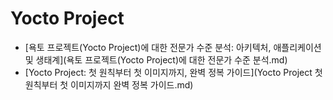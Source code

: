 # Yocto Project

- [욕토 프로젝트(Yocto Project)에 대한 전문가 수준 분석: 아키텍처, 애플리케이션 및 생태계](욕토 프로젝트(Yocto Project)에 대한 전문가 수준 분석.md)
- [Yocto Project: 첫 원칙부터 첫 이미지까지, 완벽 정복 가이드](Yocto Project 첫 원칙부터 첫 이미지까지 완벽 정복 가이드.md)
